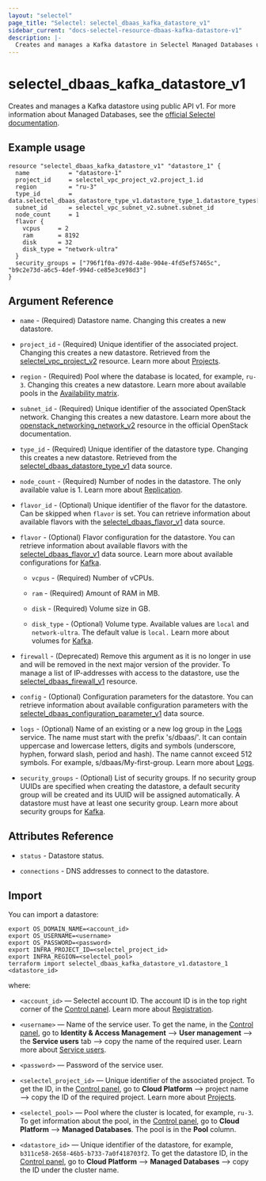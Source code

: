 ```yaml
---
layout: "selectel"
page_title: "Selectel: selectel_dbaas_kafka_datastore_v1"
sidebar_current: "docs-selectel-resource-dbaas-kafka-datastore-v1"
description: |-
  Creates and manages a Kafka datastore in Selectel Managed Databases using public API v1.
---
```


# selectel\_dbaas\_kafka\_datastore\_v1

Creates and manages a Kafka datastore using public API v1. For more information about Managed Databases, see the [official Selectel documentation](https://docs.selectel.ru/en/cloud/managed-databases/kafka/).

## Example usage

```hcl
resource "selectel_dbaas_kafka_datastore_v1" "datastore_1" {
  name           = "datastore-1"
  project_id     = selectel_vpc_project_v2.project_1.id
  region         = "ru-3"
  type_id        = data.selectel_dbaas_datastore_type_v1.datastore_type_1.datastore_types[0].iddatastore_types[0].id
  subnet_id      = selectel_vpc_subnet_v2.subnet.subnet_id
  node_count     = 1
  flavor {
    vcpus     = 2
    ram       = 8192
    disk      = 32
    disk_type = "network-ultra"
  }
  security_groups = ["796f1f0a-d97d-4a8e-904e-4fd5ef57465c", "b9c2e73d-a6c5-4def-994d-ce85e3ce98d3"]
}
```

## Argument Reference

* `name` - (Required) Datastore name. Changing this creates a new datastore.

* `project_id` - (Required) Unique identifier of the associated project. Changing this creates a new datastore. Retrieved from the [selectel_vpc_project_v2](https://registry.terraform.io/providers/selectel/selectel/latest/docs/resources/vpc_project_v2) resource. Learn more about [Projects](https://docs.selectel.ru/en/control-panel-actions/projects/about-projects/).

* `region` - (Required) Pool where the database is located, for example, `ru-3`. Changing this creates a new datastore. Learn more about available pools in the [Availability matrix](https://docs.selectel.ru/en/control-panel-actions/availability-matrix/#managed-databases).

* `subnet_id` - (Required) Unique identifier of the associated OpenStack network. Changing this creates a new datastore. Learn more about the [openstack_networking_network_v2](https://registry.terraform.io/providers/terraform-provider-openstack/openstack/latest/docs/resources/networking_network_v2) resource in the official OpenStack documentation.

* `type_id` - (Required) Unique identifier of the datastore type. Changing this creates a new datastore. Retrieved from the [selectel_dbaas_datastore_type_v1](https://registry.terraform.io/providers/selectel/selectel/latest/docs/data-sources/dbaas_datastore_type_v1) data source.

* `node_count` - (Required) Number of nodes in the datastore. The only available value is 1. Learn more about [Replication](https://docs.selectel.ru/en/cloud/managed-databases/about/about-managed-databases/#fault-tolerance-and-replication).

* `flavor_id` - (Optional) Unique identifier of the flavor for the datastore. Can be skipped when `flavor` is set. You can retrieve information about available flavors with the [selectel_dbaas_flavor_v1](https://registry.terraform.io/providers/selectel/selectel/latest/docs/data-sources/dbaas_flavor_v1) data source.

* `flavor` - (Optional) Flavor configuration for the datastore. You can retrieve information about available flavors with the [selectel_dbaas_flavor_v1](https://registry.terraform.io/providers/selectel/selectel/latest/docs/data-sources/dbaas_flavor_v1) data source. Learn more about available configurations for [Kafka](https://docs.selectel.ru/en/cloud/managed-databases/kafka/configurations/).

  * `vcpus` - (Required) Number of vCPUs.

  * `ram` - (Required) Amount of RAM in MB.

  * `disk` - (Required) Volume size in GB.

  * `disk_type` - (Optional) Volume type. Available values are `local` and `network-ultra`. The default value is `local.` Learn more about volumes for [Kafka](https://docs.selectel.ru/en/cloud/managed-databases/kafka/volumes/).

* `firewall` - (Deprecated) Remove this argument as it is no longer in use and will be removed in the next major version of the provider. To manage a list of IP-addresses with access to the datastore, use the [selectel_dbaas_firewall_v1](https://registry.terraform.io/providers/selectel/selectel/latest/docs/resources/dbaas_firewall_v1) resource.

* `config` - (Optional) Configuration parameters for the datastore. You can retrieve information about available configuration parameters with the [selectel_dbaas_configuration_parameter_v1](https://registry.terraform.io/providers/selectel/selectel/latest/docs/data-sources/dbaas_configuration_parameter_v1) data source.

* `logs` - (Optional) Name of an existing or a new log group in the [Logs](https://docs.selectel.ru/en/logs/about-logs/) service. The name must start with the prefix 's/dbaas/'. It can contain uppercase and lowercase letters, digits and symbols (underscore, hyphen, forward slash, period and hash). The name cannot exceed 512 symbols.  For example, s/dbaas/My-first-group. Learn more  about [Logs](https://docs.selectel.ru/en/managed-databases/kafka/logs/).

* `security_groups` - (Optional) List of security groups. If no security group UUIDs are specified when creating the datastore, a default security group will be created and its UUID will be assigned automatically. A datastore must have at least one security group. Learn more about security groups for [Kafka](https://docs.selectel.ru/en/managed-databases/kafka/network-access-control/#security-groups-in-managed-databases).

## Attributes Reference

* `status` - Datastore status.

* `connections` - DNS addresses to connect to the datastore.

## Import

You can import a datastore:

```shell
export OS_DOMAIN_NAME=<account_id>
export OS_USERNAME=<username>
export OS_PASSWORD=<password>
export INFRA_PROJECT_ID=<selectel_project_id>
export INFRA_REGION=<selectel_pool>
terraform import selectel_dbaas_kafka_datastore_v1.datastore_1 <datastore_id>
```

where:

* `<account_id>` — Selectel account ID. The account ID is in the top right corner of the [Control panel](https://my.selectel.ru/). Learn more about [Registration](https://docs.selectel.ru/en/control-panel-actions/account/registration/).

* `<username>` — Name of the service user. To get the name, in the [Control panel](https://my.selectel.ru/iam/users_management/users?type=service), go to **Identity & Access Management** ⟶ **User management** ⟶ the **Service users** tab ⟶ copy the name of the required user. Learn more about [Service users](https://docs.selectel.ru/en/control-panel-actions/users-and-roles/user-types-and-roles/).

* `<password>` — Password of the service user.

* `<selectel_project_id>` — Unique identifier of the associated project. To get the ID, in the [Control panel](https://my.selectel.ru/vpc/dbaas), go to **Cloud Platform** ⟶ project name ⟶ copy the ID of the required project. Learn more about [Projects](https://docs.selectel.ru/en/control-panel-actions/projects/about-projects/).

* `<selectel_pool>` — Pool where the cluster is located, for example, `ru-3`. To get information about the pool, in the [Control panel](https://my.selectel.ru/vpc/dbaas/), go to **Cloud Platform** ⟶ **Managed Databases**. The pool is in the **Pool** column.

* `<datastore_id>` — Unique identifier of the datastore, for example, `b311ce58-2658-46b5-b733-7a0f418703f2`. To get the datastore ID, in the [Control panel](https://my.selectel.ru/vpc/dbaas/), go to **Cloud Platform** ⟶ **Managed Databases** ⟶ copy the ID under the cluster name.